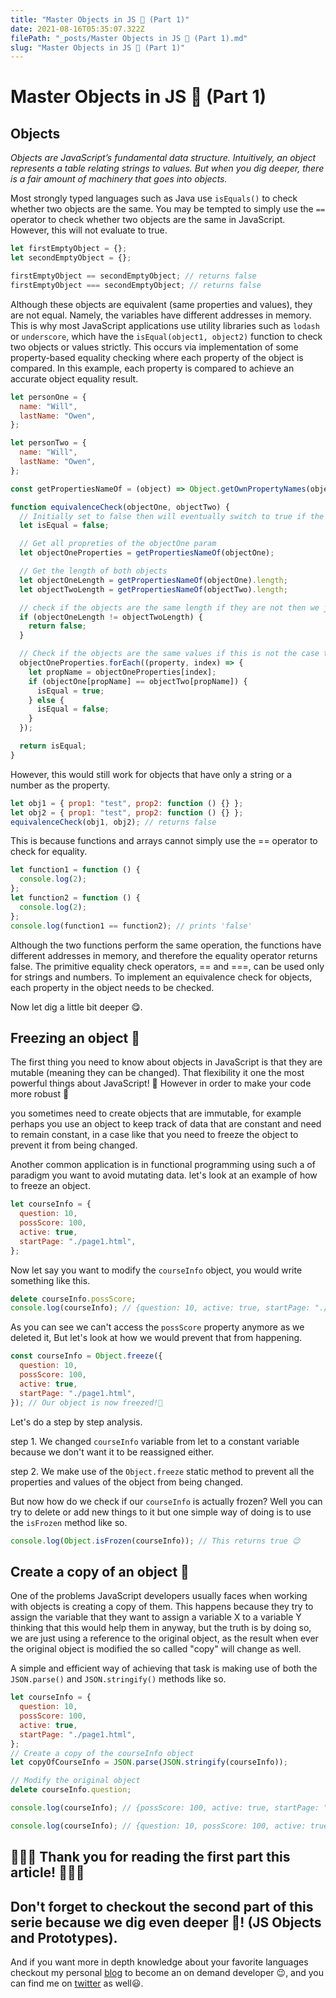 ```yaml
---
title: "Master Objects in JS 🍨 (Part 1)"
date: 2021-08-16T05:35:07.322Z
filePath: "_posts/Master Objects in JS 🍨 (Part 1).md"
slug: "Master Objects in JS 🍨 (Part 1)"
---
```


# Master Objects in JS 🍨 (Part 1)

## Objects

_Objects are JavaScript’s fundamental data structure. Intuitively, an object represents a table relating strings to values. But when you dig deeper, there is a fair amount of machinery that goes into objects._

Most strongly typed languages such as Java use `isEquals()` to check whether two objects
are the same. You may be tempted to simply use the `==` operator to check whether two
objects are the same in JavaScript.
However, this will not evaluate to true.

```javascript
let firstEmptyObject = {};
let secondEmptyObject = {};

firstEmptyObject == secondEmptyObject; // returns false
firstEmptyObject === secondEmptyObject; // returns false
```

Although these objects are equivalent (same properties and values), they are not
equal. Namely, the variables have different addresses in memory.
This is why most JavaScript applications use utility libraries such as `lodash` or
`underscore`, which have the `isEqual(object1, object2)` function to check two objects
or values strictly. This occurs via implementation of some property-based equality
checking where each property of the object is compared.
In this example, each property is compared to achieve an accurate object equality result.

```javascript
let personOne = {
  name: "Will",
  lastName: "Owen",
};

let personTwo = {
  name: "Will",
  lastName: "Owen",
};

const getPropertiesNameOf = (object) => Object.getOwnPropertyNames(object);

function equivalenceCheck(objectOne, objectTwo) {
  // Initially set to false then will eventually switch to true if the check is successful
  let isEqual = false;

  // Get all propreties of the objectOne param
  let objectOneProperties = getPropertiesNameOf(objectOne);

  // Get the length of both objects
  let objectOneLength = getPropertiesNameOf(objectOne).length;
  let objectTwoLength = getPropertiesNameOf(objectTwo).length;

  // check if the objects are the same length if they are not then we just return false
  if (objectOneLength != objectTwoLength) {
    return false;
  }

  // Check if the objects are the same values if this is not the case then we return false
  objectOneProperties.forEach((property, index) => {
    let propName = objectOneProperties[index];
    if (objectOne[propName] == objectTwo[propName]) {
      isEqual = true;
    } else {
      isEqual = false;
    }
  });

  return isEqual;
}
```

However, this would still work for objects that have only a string or a number as the
property.

```javascript
let obj1 = { prop1: "test", prop2: function () {} };
let obj2 = { prop1: "test", prop2: function () {} };
equivalenceCheck(obj1, obj2); // returns false
```

This is because functions and arrays cannot simply use the == operator to check for
equality.

```javascript
let function1 = function () {
  console.log(2);
};
let function2 = function () {
  console.log(2);
};
console.log(function1 == function2); // prints 'false'
```

Although the two functions perform the same operation, the functions have  
different addresses in memory, and therefore the equality operator returns false.
The primitive equality check operators, == and ===, can be used only for strings and
numbers. To implement an equivalence check for objects, each property in the object
needs to be checked.

Now let dig a little bit deeper 😋.

## Freezing an object 🥶

The first thing you need to know about objects in JavaScript is that they are mutable (meaning they can be changed). That flexibility it one the most powerful things about JavaScript! 🤩 However in order to make your code more robust 💪

you sometimes need to create objects that are immutable, for example perhaps you use an object to keep track of data that are constant and need to remain constant, in a case like that you need to freeze the object to prevent it from being changed.

Another common application is in functional programming using such a of paradigm you want to avoid mutating data. let's look at an example of how to freeze an object.

```javascript
let courseInfo = {
  question: 10,
  possScore: 100,
  active: true,
  startPage: "./page1.html",
};
```

Now let say you want to modify the `courseInfo` object, you would write something like this.

```javascript
delete courseInfo.possScore;
console.log(courseInfo); // {question: 10, active: true, startPage: "./page1.html"};
```

As you can see we can't access the `possScore` property anymore as we deleted it, But let's look at how we would prevent that from happening.

```javascript
const courseInfo = Object.freeze({
  question: 10,
  possScore: 100,
  active: true,
  startPage: "./page1.html",
}); // Our object is now freezed!🥶
```

Let's do a step by step analysis.

step 1. We changed `courseInfo` variable from let to a constant variable because we don't want it to be reassigned either.

step 2. We make use of the `Object.freeze` static method to prevent all the properties and values of the object from being changed.

But now how do we check if our `courseInfo` is actually frozen? Well you can try to delete or add new things to it but one simple way of doing is to use the `isFrozen` method like so.

```javascript
console.log(Object.isFrozen(courseInfo)); // This returns true 😉
```

## Create a copy of an object 🧪

One of the problems JavaScript developers usually faces when working with objects is creating a copy of them. This happens because they try to assign the variable that they want to assign a variable X to a variable Y thinking that this would help them in anyway, but the truth is by doing so, we are just using a reference to the original object, as the result when ever the original object is modified the so called "copy" will change as well.

A simple and efficient way of achieving that task is making use of both the `JSON.parse()` and `JSON.stringify()` methods like so.

```javascript
let courseInfo = {
  question: 10,
  possScore: 100,
  active: true,
  startPage: "./page1.html",
};
// Create a copy of the courseInfo object
let copyOfCourseInfo = JSON.parse(JSON.stringify(courseInfo));

// Modify the original object
delete courseInfo.question;

console.log(courseInfo); // {possScore: 100, active: true, startPage: "./page1.html"};

console.log(courseInfo); // {question: 10, possScore: 100, active: true, startPage: "./page1.html"};
```

## 🎉🎉🎉 Thank you for reading the first part this article! 🎉🎉🎉

## Don't forget to checkout the second part of this serie because we dig even deeper 🥳! (JS Objects and Prototypes).

And if you want more in depth knowledge about your favorite languages checkout my personal [blog](https://code-rainbow.vercel.app/) to become an on demand developer 😉, and you can find me on [twitter](https://twitter.com/JrMatanda) as well😃.
